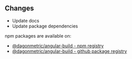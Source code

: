 ## Changes

* Update docs
* Update package dependencies

npm packages are available on:

* [@dagonmetric/angular-build - npm registry](https://www.npmjs.com/package/@dagonmetric/angular-build)
* [@dagonmetric/angular-build - github package registry](https://github.com/DagonMetric/angular-build/packages)
